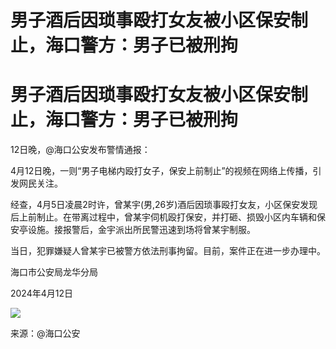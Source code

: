 # 男子酒后因琐事殴打女友被小区保安制止，海口警方：男子已被刑拘

# 男子酒后因琐事殴打女友被小区保安制止，海口警方：男子已被刑拘

12日晚，@海口公安发布警情通报：

4月12日晚，一则“男子电梯内殴打女子，保安上前制止”的视频在网络上传播，引发网民关注。

经查，4月5日凌晨2时许，曾某宇(男,26岁)酒后因琐事殴打女友，小区保安发现后上前制止。在带离过程中，曾某宇伺机殴打保安，并打砸、损毁小区内车辆和保安亭设施。接报警后，金宇派出所民警迅速到场将曾某宇制服。

当日，犯罪嫌疑人曾某宇已被警方依法刑事拘留。目前，案件正在进一步办理中。

海口市公安局龙华分局

2024年4月12日

![](https://inews.gtimg.com/om_bt/Oj3KcISqke-q0Qw_ZeCAmIj5nZNqq2gj59rPVawpXEYxUAA/1000)

来源：@海口公安

